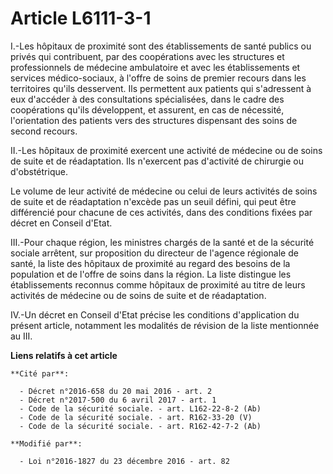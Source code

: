 # Article L6111-3-1

I.-Les hôpitaux de proximité sont des établissements de santé publics ou privés qui contribuent, par des coopérations avec
les structures et professionnels de médecine ambulatoire et avec les établissements et services médico-sociaux, à l'offre de
soins de premier recours dans les territoires qu'ils desservent. Ils permettent aux patients qui s'adressent à eux d'accéder
à des consultations spécialisées, dans le cadre des coopérations qu'ils développent, et assurent, en cas de nécessité,
l'orientation des patients vers des structures dispensant des soins de second recours. 

II.-Les hôpitaux de proximité exercent une activité de médecine ou de soins de suite et de réadaptation. Ils n'exercent pas
d'activité de chirurgie ou d'obstétrique. 

Le volume de leur activité de médecine ou celui de leurs activités de soins de suite et de réadaptation n'excède pas un seuil
défini, qui peut être différencié pour chacune de ces activités, dans des conditions fixées par décret en Conseil d'Etat. 

III.-Pour chaque région, les ministres chargés de la santé et de la sécurité sociale arrêtent, sur proposition du directeur
de l'agence régionale de santé, la liste des hôpitaux de proximité au regard des besoins de la population et de l'offre de
soins dans la région. La liste distingue les établissements reconnus comme hôpitaux de proximité au titre de leurs activités
de médecine ou de soins de suite et de réadaptation.

IV.-Un décret en Conseil d'Etat précise les conditions d'application du présent article, notamment les modalités de révision
de la liste mentionnée au III.

**Liens relatifs à cet article**

	**Cité par**:

	  - Décret n°2016-658 du 20 mai 2016 - art. 2
	  - Décret n°2017-500 du 6 avril 2017 - art. 1
	  - Code de la sécurité sociale. - art. L162-22-8-2 (Ab)
	  - Code de la sécurité sociale. - art. R162-33-20 (V)
	  - Code de la sécurité sociale. - art. R162-42-7-2 (Ab)

	**Modifié par**:

	  - Loi n°2016-1827 du 23 décembre 2016 - art. 82
